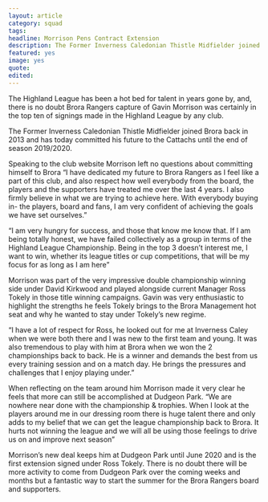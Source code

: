 ```yaml
---
layout: article
category: squad
tags:
headline: Morrison Pens Contract Extension
description: The Former Inverness Caledonian Thistle Midfielder joined Brora back in 2013 and has today committed his future to the Cattachs until the end of season 2019/2020.
featured: yes
image: yes
quote:
edited:
---
```

The Highland League has been a hot bed for talent in years gone by, and, there is no doubt Brora Rangers capture of Gavin Morrison was certainly in the top ten of signings made in the Highland League by any club.

The Former Inverness Caledonian Thistle Midfielder joined Brora back in 2013 and has today committed his future to the Cattachs until the end of season 2019/2020.

Speaking to the club website Morrison left no questions about committing himself to Brora “I have dedicated my future to Brora Rangers as I feel like a part of this club, and also respect how well everybody from the board, the players and the supporters have treated me over the last 4 years. I also firmly believe in what we are trying to achieve here. With everybody buying in- the players, board and fans, I am very confident of achieving the goals we have set ourselves.”

“I am very hungry for success, and those that know me know that. If I am being totally honest, we have failed collectively as a group in terms of the Highland League Championship. Being in the top 3 doesn’t interest me, I want to win, whether its league titles or cup competitions, that will be my focus for as long as I am here”

Morrison was part of the very impressive double championship winning side under David Kirkwood and played alongside current Manager Ross Tokely in those title winning campaigns. Gavin was very enthusiastic to highlight the strengths he feels Tokely brings to the Brora Management hot seat and why he wanted to stay under Tokely’s new regime.

“I have a lot of respect for Ross, he looked out for me at Inverness Caley when we were both there and I was new to the first team and young. It was also tremendous to play with him at Brora when we won the 2 championships back to back. He is a winner and demands the best from us every training session and on a match day. He brings the pressures and challenges that I enjoy playing under.”

When reflecting on the team around him Morrison made it very clear he feels that more can still be accomplished at Dudgeon Park. “We are nowhere near done with the championship & trophies. When I look at the players around me in our dressing room there is huge talent there and only adds to my belief that we can get the league championship back to Brora. It hurts not winning the league and we will all be using those feelings to drive us on and improve next season”

Morrison’s new deal keeps him at Dudgeon Park until June 2020 and is the first extension signed under Ross Tokely. There is no doubt there will be more activity to come from Dudgeon Park over the coming weeks and months but a fantastic way to start the summer for the Brora Rangers board and supporters.
